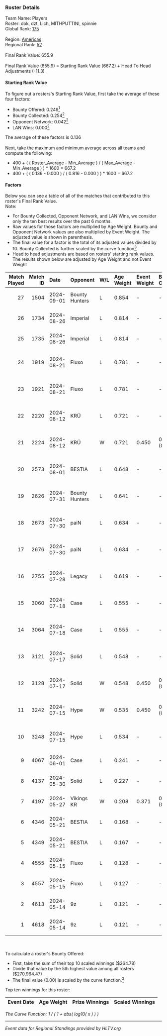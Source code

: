 ### Roster Details<br />
Team Name: Players<br />
Roster: dok, dzt, Lich, MITHPUTTINI, spinnie<br />
Global Rank: [175](../../standings_global_2024_10_23.md)<br />
<br />
Region: [Americas]( ../../standings_americas_2024_10_23.md)<br />
Regional Rank: [52]( ../../standings_americas_2024_10_23.md)<br />
<br />
Final Rank Value:  655.9<br />
<br />
Final Rank Value (655.9) = Starting Rank Value (667.2) + Head To Head Adjustments (-11.3)<br />

#### Starting Rank Value<br />
To figure out a rosters's Starting Rank Value, first take the average of these four factors:<br />
- Bounty Offered: 0.249[<sup>1</sup>](#table2)
- Bounty Collected: 0.254[<sup>2</sup>](#table1)
- Opponent Network: 0.042[<sup>2</sup>](#table1)
- LAN Wins: 0.000[<sup>2</sup>](#table1)

The average of these factors is 0.136<br />
<br />
Next, take the maximum and minimum average across all teams and compute the following:<br />
- 400 + ( ( Roster_Average - Min_Average ) / ( Max_Average - Min_Average ) ) * 1600 = 667.2
- 400 + ( ( 0.136 - 0.000 ) / ( 0.816 - 0.000 ) ) * 1600 = 667.2


#### Factors<br />
Below you can see a table of all of the matches that contributed to this roster's Final Rank Value.<br />
Note:<br />

- For Bounty Collected, Opponent Network, and LAN Wins, we consider only the ten best results over the past 6 months.
- Raw values for those factors are multiplied by Age Weight. Bounty and Opponent Network values are also multiplied by Event Weight. The adjusted value is shown in parenthesis.
- The final value for a factor is the total of its adjusted values divided by 10. Bounty Collected is further scaled by the curve function[<sup>3</sup>](#curveFunction)
- Head to head adjustments are based on rosters' starting rank values. The results shown below are adjusted by Age Weight and not Event Weight
<span id="table1"></span><br />


| Match Played | Match ID | Date       | Opponent       | W/L | Age Weight | Event Weight | Bounty Collected | Opponent Network | LAN Wins  | H2H Adj. | Roster                                |
| -: | -: | :- | :- | :- | :- | :- | :- | :- | :- | -: | :- |
|           27 |     1504 | 2024-09-01 | Bounty Hunters | L   | 0.854      | -            | -                | -                | -         |    -8.73 | dok, dzt, Lich, MITHPUTTINI, spinnie  |
|           26 |     1734 | 2024-08-26 | Imperial       | L   | 0.814      | -            | -                | -                | -         |    -1.22 | dok, dzt, Lich, MITHPUTTINI, spinnie  |
|           25 |     1735 | 2024-08-26 | Imperial       | L   | 0.814      | -            | -                | -                | -         |    -1.24 | dok, dzt, Lich, MITHPUTTINI, spinnie  |
|           24 |     1919 | 2024-08-21 | Fluxo          | L   | 0.781      | -            | -                | -                | -         |    -2.23 | dok, dzt, MITHPUTTINI, s1cko, spinnie |
|           23 |     1921 | 2024-08-21 | Fluxo          | L   | 0.781      | -            | -                | -                | -         |    -2.28 | dok, dzt, MITHPUTTINI, s1cko, spinnie |
|           22 |     2220 | 2024-08-12 | KRÜ            | L   | 0.721      | -            | -                | -                | -         |    -6.94 | dok, dzt, MITHPUTTINI, s1cko, spinnie |
|           21 |     2224 | 2024-08-12 | KRÜ            | W   | 0.721      | 0.450        | 0.015 (0.005)    | 0.451 (0.146)    | 0 (0.000) |    16.18 | dok, dzt, MITHPUTTINI, s1cko, spinnie |
|           20 |     2573 | 2024-08-01 | BESTIA         | L   | 0.648      | -            | -                | -                | -         |    -2.48 | dok, dzt, MITHPUTTINI, s1cko, spinnie |
|           19 |     2626 | 2024-07-31 | Bounty Hunters | L   | 0.641      | -            | -                | -                | -         |    -5.55 | dok, dzt, MITHPUTTINI, s1cko, spinnie |
|           18 |     2673 | 2024-07-30 | paiN           | L   | 0.634      | -            | -                | -                | -         |    -0.18 | dok, dzt, MITHPUTTINI, s1cko, spinnie |
|           17 |     2676 | 2024-07-30 | paiN           | L   | 0.634      | -            | -                | -                | -         |    -0.18 | dok, dzt, MITHPUTTINI, s1cko, spinnie |
|           16 |     2755 | 2024-07-28 | Legacy         | L   | 0.619      | -            | -                | -                | -         |    -2.45 | dok, dzt, MITHPUTTINI, s1cko, spinnie |
|           15 |     3060 | 2024-07-18 | Case           | L   | 0.555      | -            | -                | -                | -         |    -3.87 | dok, dzt, MITHPUTTINI, s1cko, spinnie |
|           14 |     3064 | 2024-07-18 | Case           | L   | 0.555      | -            | -                | -                | -         |    -4.00 | dok, dzt, MITHPUTTINI, s1cko, spinnie |
|           13 |     3121 | 2024-07-17 | Solid          | L   | 0.548      | -            | -                | -                | -         |    -5.21 | dok, dzt, MITHPUTTINI, s1cko, spinnie |
|           12 |     3128 | 2024-07-17 | Solid          | W   | 0.548      | 0.450        | 0.010 (0.002)    | 0.663 (0.163)    | 0 (0.000) |    12.36 | dok, dzt, MITHPUTTINI, s1cko, spinnie |
|           11 |     3242 | 2024-07-15 | Hype           | W   | 0.535      | 0.450        | 0.017 (0.004)    | 0.399 (0.096)    | 0 (0.000) |    12.49 | dok, dzt, MITHPUTTINI, s1cko, spinnie |
|           10 |     3248 | 2024-07-15 | Hype           | L   | 0.534      | -            | -                | -                | -         |    -4.35 | dok, dzt, MITHPUTTINI, s1cko, spinnie |
|            9 |     4067 | 2024-06-01 | Case           | L   | 0.241      | -            | -                | -                | -         |    -1.58 | dok, dzt, leleo, spinnie, vhz         |
|            8 |     4137 | 2024-05-30 | Solid          | L   | 0.227      | -            | -                | -                | -         |    -1.71 | dok, dzt, leleo, spinnie, vhz         |
|            7 |     4197 | 2024-05-27 | Vikings KR     | W   | 0.208      | 0.371        | 0.003 (0.000)    | 0.225 (0.017)    | 0 (0.000) |     3.71 | beg0d, dok, dzt, spinnie, vhz         |
|            6 |     4346 | 2024-05-21 | BESTIA         | L   | 0.168      | -            | -                | -                | -         |    -0.48 | beg0d, dok, dzt, spinnie, vhz         |
|            5 |     4349 | 2024-05-21 | BESTIA         | L   | 0.167      | -            | -                | -                | -         |    -0.48 | beg0d, dok, dzt, spinnie, vhz         |
|            4 |     4555 | 2024-05-15 | Fluxo          | L   | 0.128      | -            | -                | -                | -         |    -0.36 | beg0d, dok, dzt, spinnie, vhz         |
|            3 |     4557 | 2024-05-15 | Fluxo          | L   | 0.127      | -            | -                | -                | -         |    -0.36 | beg0d, dok, dzt, spinnie, vhz         |
|            2 |     4613 | 2024-05-14 | 9z             | L   | 0.121      | -            | -                | -                | -         |    -0.10 | beg0d, dok, dzt, spinnie, vhz         |
|            1 |     4618 | 2024-05-14 | 9z             | L   | 0.121      | -            | -                | -                | -         |    -0.10 | beg0d, dok, dzt, spinnie, vhz         |

<br />
<span id="table2"></span><br />
To calculate a roster's Bounty Offered:<br />

- First, take the sum of their top 10 scaled winnings ($264.78)
- Divide that value by the 5th highest value among all rosters ($270,964.47)
- The final value (0.00) is scaled by the curve function.[<sup>3</sup>](#curveFunction)

Top ten winnings for this roster:<br />

| Event Date | Age Weight | Prize Winnings | Scaled Winnings |
| :- | -: | :- | :- |


<span id="curveFunction"></span>_The Curve Function: 1 / ( 1 + abs( log10( x ) ) )_<br />

---
_Event data for Regional Standings provided by HLTV.org_<br />
